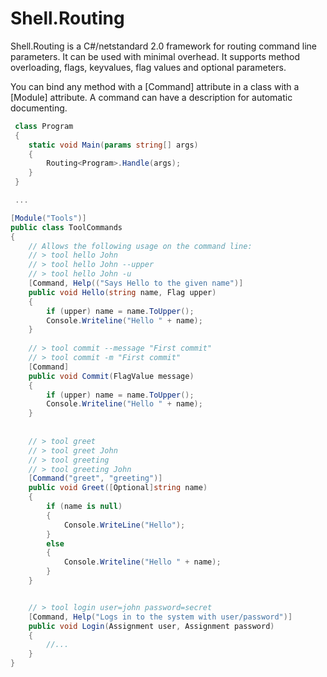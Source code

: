 # Shell.Routing
Shell.Routing is a C#/netstandard 2.0 framework for routing command line parameters. It can be used with minimal overhead.
It supports method overloading, flags, keyvalues, flag values and optional parameters. 

You can bind any method with a [Command] attribute in a class with a [Module] attribute.
A command can have a description for automatic documenting.

```csharp
 class Program
 {
    static void Main(params string[] args)
    {
        Routing<Program>.Handle(args);
    }  
 }

 ...

[Module("Tools")]
public class ToolCommands
{
    // Allows the following usage on the command line:
    // > tool hello John 
    // > tool hello John --upper
    // > tool hello John -u
    [Command, Help(("Says Hello to the given name")]
    public void Hello(string name, Flag upper)
    {
        if (upper) name = name.ToUpper();
        Console.Writeline("Hello " + name);
    }
	
    // > tool commit --message "First commit"
    // > tool commit -m "First commit"
    [Command]
    public void Commit(FlagValue message)
    {
        if (upper) name = name.ToUpper();
        Console.Writeline("Hello " + name);
    }
	
	
    // > tool greet
    // > tool greet John
	// > tool greeting 
	// > tool greeting John
    [Command("greet", "greeting")]
    public void Greet([Optional]string name)
    {
        if (name is null)
        {
            Console.WriteLine("Hello");
        }
        else 
        {
            Console.Writeline("Hello " + name);
        }
    }


    // > tool login user=john password=secret
    [Command, Help("Logs in to the system with user/password")]
    public void Login(Assignment user, Assignment password)
    {
        //...
    }
}
```
